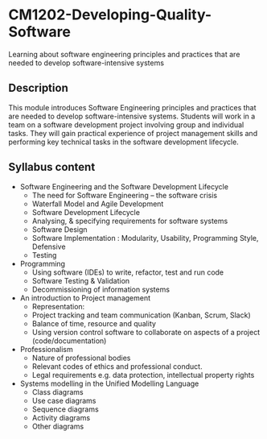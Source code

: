 # CM1202-Developing-Quality-Software
Learning about software engineering principles and practices that are needed to develop software-intensive systems

## Description
This module introduces Software Engineering principles and practices that are needed to develop software-intensive systems. Students will work in a team on a software development project involving group and individual tasks. They will gain practical experience of project management skills and performing key technical tasks in the software development lifecycle.

## Syllabus content
- Software Engineering and the Software Development Lifecycle
  - The need for Software Engineering – the software crisis
  - Waterfall Model and Agile Development
  - Software Development Lifecycle
  - Analysing, & specifying requirements for software systems
  - Software Design
  - Software Implementation : Modularity, Usability, Programming Style, Defensive
  - Testing
- Programming
  - Using software (IDEs) to write, refactor, test and run code
  - Software Testing & Validation
  - Decommissioning of information systems
- An introduction to Project management
  - Representation:
  - Project tracking and team communication (Kanban, Scrum, Slack)
  - Balance of time, resource and quality
  - Using version control software to collaborate on aspects of a project (code/documentation)
- Professionalism
  - Nature of professional bodies
  - Relevant codes of ethics and professional conduct.
  - Legal requirements e.g. data protection, intellectual property rights
- Systems modelling in the Unified Modelling Language
  - Class diagrams
  - Use case diagrams
  - Sequence diagrams
  - Activity diagrams
  - Other diagrams
